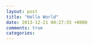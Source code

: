 ```yaml
---
layout: post
title: "Hello World"
date: 2013-12-21 00:27:55 +0000
comments: true
categories: 
---
```


